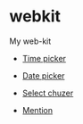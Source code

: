 webkit
======

My web-kit 

- [Time picker](http://jsbin.com/yakube/1/watch?output)

- [Date picker](http://jsbin.com/yakube/1/watch?output)

- [Select chuzer](http://jsbin.com/yakube/1/watch?output)

- [Mention](http://jsbin.com/yakube/1/watch?output)
